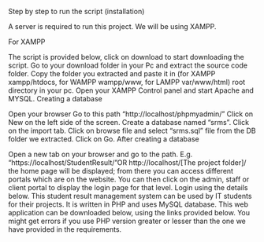 Step by step to run the script (installation)

A server is required to run this project. We will be using XAMPP.

For XAMPP

The script is provided below, click on download to start downloading the script.
Go to your download folder in your Pc and extract the source code folder.
Copy the folder you extracted and paste it in (for XAMPP xampp/htdocs, for WAMPP wampp/www, for LAMPP var/www/html) root directory in your pc.
Open your XAMPP Control panel and start Apache and MYSQL.
Creating a database

Open your browser
Go to this path “http://localhost/phpmyadmin/”
Click on New on the left side of the screen.
Create a database named “srms”.
Click on the import tab.
Click on browse file and select “srms.sql” file from the DB folder we extracted.
Click on Go.
After creating a database

Open a new tab on your browser and go to the path. E.g. “https://localhost/StudentResult/”OR http://localhost/[The project folder]/ the home page will be displayed; from there you can access different portals which are on the website.
You can then click on the admin, staff or client portal to display the login page for that level.
Login using the details below.
This student result management system can be used by IT students for their projects. It is written in PHP and uses MySQL database. This web application can be downloaded below, using the links provided below. You might get errors if you use PHP version greater or lesser than the one we have provided in the requirements.


 
